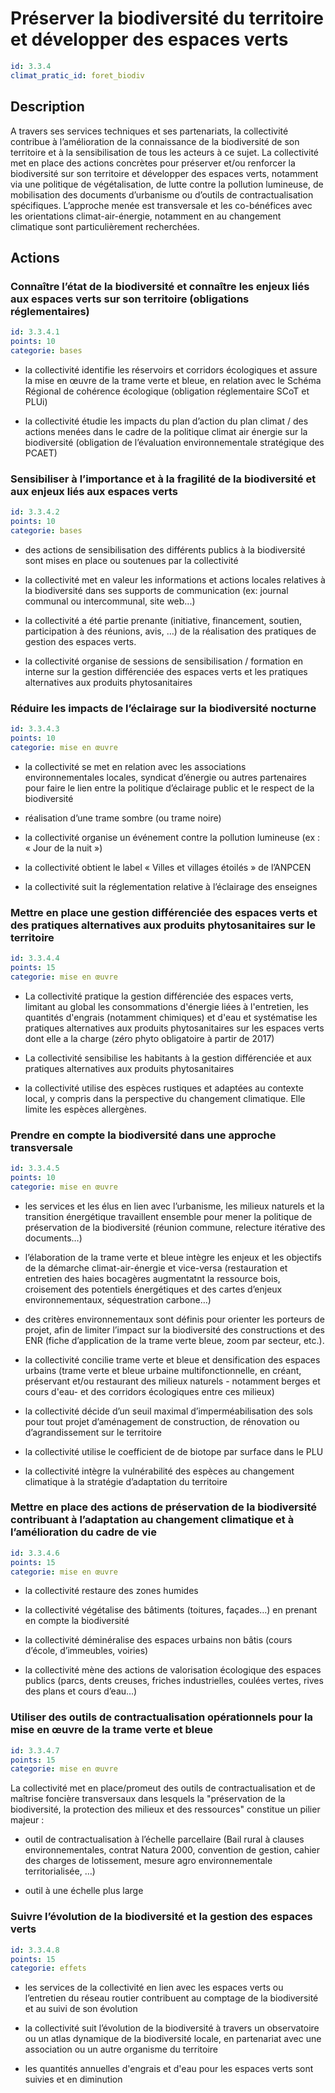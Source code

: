 # Préserver la biodiversité du territoire et développer des espaces verts
```yaml
id: 3.3.4
climat_pratic_id: foret_biodiv
```
## Description
A travers ses services techniques et ses partenariats, la collectivité contribue à l’amélioration de la connaissance de la biodiversité de son territoire et à la sensibilisation de tous les acteurs à ce sujet. La collectivité met en place des actions concrètes pour préserver et/ou renforcer la biodiversité sur son territoire et développer des espaces verts, notamment via une politique de végétalisation, de lutte contre la pollution lumineuse, de mobilisation des documents d’urbanisme ou d’outils de contractualisation spécifiques. L’approche menée est transversale et les co-bénéfices avec les orientations climat-air-énergie, notamment en  au changement climatique sont particulièrement recherchées.



## Actions
### Connaître l’état de la biodiversité et connaître les enjeux liés aux espaces verts sur son territoire (obligations réglementaires)
```yaml
id: 3.3.4.1
points: 10
categorie: bases
```
- la collectivité identifie les réservoirs et corridors écologiques et assure la mise en œuvre de la trame verte et bleue, en relation avec le Schéma Régional de cohérence écologique (obligation réglementaire SCoT et PLUi)

- la collectivité étudie les impacts du plan d’action du plan climat / des actions menées dans le cadre de la politique climat air énergie sur la biodiversité (obligation de l’évaluation environnementale stratégique des PCAET)




### Sensibiliser à l’importance et à la fragilité de la biodiversité et aux enjeux liés aux espaces verts
```yaml
id: 3.3.4.2
points: 10
categorie: bases
```
- des actions de sensibilisation des différents publics à la biodiversité sont mises en place ou soutenues par la collectivité

- la collectivité met en valeur les informations et actions locales relatives à la biodiversité dans ses supports de communication (ex: journal communal ou intercommunal, site web...)

- la collectivité a été partie prenante (initiative, financement, soutien, participation à des réunions, avis, …) de la réalisation des pratiques de gestion des espaces verts.

- la collectivité organise de sessions de sensibilisation / formation en interne sur la gestion différenciée des espaces verts et les pratiques alternatives aux produits phytosanitaires




### Réduire les impacts de l’éclairage sur la biodiversité nocturne
```yaml
id: 3.3.4.3
points: 10
categorie: mise en œuvre
```
- la collectivité se met en relation avec les associations environnementales locales, syndicat d’énergie ou autres partenaires pour faire le lien entre la politique d’éclairage public et le respect de la biodiversité

- réalisation d’une trame sombre (ou trame noire)

- la collectivité organise un événement contre la pollution lumineuse (ex : « Jour de la nuit »)

- la collectivité obtient le label « Villes et villages étoilés » de l’ANPCEN

- la collectivité suit la réglementation relative à l’éclairage des enseignes




### Mettre en place une gestion différenciée des espaces verts et des pratiques alternatives aux produits phytosanitaires sur le territoire
```yaml
id: 3.3.4.4
points: 15
categorie: mise en œuvre
```
- La collectivité pratique la gestion différenciée des espaces verts, limitant au global les consommations d'énergie liées à l'entretien, les quantités d'engrais (notamment chimiques) et d'eau et systématise les pratiques alternatives aux produits phytosanitaires sur les espaces verts dont elle a la charge (zéro phyto obligatoire à partir de 2017)

- La collectivité sensibilise les habitants à la gestion différenciée et aux pratiques alternatives aux produits phytosanitaires

- la collectivité utilise des espèces rustiques et adaptées au contexte local, y compris dans la perspective du changement climatique. Elle limite les espèces allergènes.




### Prendre en compte la biodiversité dans une approche transversale
```yaml
id: 3.3.4.5
points: 10
categorie: mise en œuvre
```
- les services et les élus en lien avec l’urbanisme, les milieux naturels et la transition énergétique travaillent ensemble pour mener la politique de préservation de la biodiversité (réunion commune, relecture itérative des documents…)

- l’élaboration de la trame verte et bleue intègre les enjeux et les objectifs de la démarche climat-air-énergie et vice-versa (restauration et entretien des haies bocagères augmentatnt la ressource bois, croisement des potentiels énergétiques et des cartes d’enjeux environnementaux, séquestration carbone…)

- des critères environnementaux sont définis pour orienter les porteurs de projet, afin de limiter l’impact sur la biodiversité des constructions et des ENR (fiche d’application de la trame verte bleue, zoom par secteur, etc.).

- la collectivité concilie trame verte et bleue et densification des espaces urbains (trame verte et bleue urbaine multifonctionnelle, en créant, préservant et/ou restaurant des milieux naturels - notamment berges et cours d'eau- et des corridors écologiques entre ces milieux)

- la collectivité décide d’un seuil maximal d’imperméabilisation des sols pour tout projet d’aménagement de construction, de rénovation ou d’agrandissement sur le territoire

- la collectivité utilise le coefficient de de biotope par surface dans le PLU

- la collectivité intègre la vulnérabilité des espèces au changement climatique à la stratégie d’adaptation du territoire




### Mettre en place des actions de préservation de la biodiversité contribuant à l’adaptation au changement climatique et à l’amélioration du cadre de vie
```yaml
id: 3.3.4.6
points: 15
categorie: mise en œuvre
```
- la collectivité restaure des zones humides

- la collectivité végétalise des bâtiments (toitures, façades…) en prenant en compte la biodiversité

- la collectivité déminéralise des espaces urbains non bâtis (cours d’école, d’immeubles, voiries)

- la collectivité mène des actions de valorisation écologique des espaces publics (parcs, dents creuses, friches industrielles, coulées vertes, rives des plans et cours d’eau…)




### Utiliser des outils de contractualisation opérationnels pour la mise en œuvre de la trame verte et bleue
```yaml
id: 3.3.4.7
points: 15
categorie: mise en œuvre
```
La collectivité met en place/promeut des outils de contractualisation et de maîtrise foncière transversaux dans lesquels la "préservation de la biodiversité, la protection des milieux et des ressources" constitue un pilier majeur :

- outil de contractualisation à l’échelle parcellaire (Bail rural à clauses environnementales, contrat Natura 2000, convention de gestion, cahier des charges de lotissement, mesure agro environnementale territorialisée, …)

- outil à une échelle plus large




### Suivre l’évolution de la biodiversité et la gestion des espaces verts
```yaml
id: 3.3.4.8
points: 15
categorie: effets
```
- les services de la collectivité en lien avec les espaces verts ou l’entretien du réseau routier contribuent au comptage de la biodiversité et au suivi de son évolution

- la collectivité suit l’évolution de la biodiversité à travers un observatoire ou un atlas dynamique de la biodiversité locale, en partenariat avec une association ou un autre organisme du territoire

- les quantités annuelles d'engrais et d'eau pour les espaces verts sont suivies et en diminution




